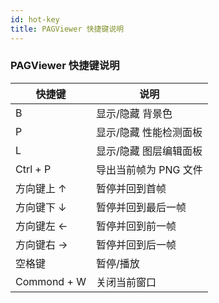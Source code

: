 ```yaml
---
id: hot-key
title: PAGViewer 快捷键说明
---
```


### PAGViewer 快捷键说明

| 快捷键 | 说明 |
| ------ | -------- |
| B | 显示/隐藏 背景色 |
| P | 显示/隐藏 性能检测面板 |
| L | 显示/隐藏 图层编辑面板 |
| Ctrl + P | 导出当前帧为 PNG 文件 |
| 方向键上 ↑ | 暂停并回到首帧 |
| 方向键下 ↓ | 暂停并回到最后一帧 |
| 方向键左 ← | 暂停并回到前一帧 |
| 方向键右 → | 暂停并回到后一帧 |
| 空格键 | 暂停/播放 |
| Commond + W | 关闭当前窗口 |
